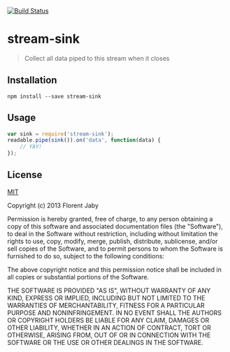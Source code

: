 [![Build Status](https://travis-ci.org/Floby/node-sink.png)](https://travis-ci.org/Floby/node-sink)

stream-sink
===========

> Collect all data piped to this stream when it closes

Installation
------------

    npm install --save stream-sink

Usage
-----

```javascript
var sink = require('stream-sink');
readable.pipe(sink()).on('data', function(data) {
    // YAY!
});
```

License
-------

[MIT](http://opensource.org/licenses/MIT)

Copyright (c) 2013 Florent Jaby

Permission is hereby granted, free of charge, to any person obtaining a copy of this software and associated documentation files (the "Software"), to deal in the Software without restriction, including without limitation the rights to use, copy, modify, merge, publish, distribute, sublicense, and/or sell copies of the Software, and to permit persons to whom the Software is furnished to do so, subject to the following conditions:

The above copyright notice and this permission notice shall be included in all copies or substantial portions of the Software.

THE SOFTWARE IS PROVIDED "AS IS", WITHOUT WARRANTY OF ANY KIND, EXPRESS OR IMPLIED, INCLUDING BUT NOT LIMITED TO THE WARRANTIES OF MERCHANTABILITY, FITNESS FOR A PARTICULAR PURPOSE AND NONINFRINGEMENT. IN NO EVENT SHALL THE AUTHORS OR COPYRIGHT HOLDERS BE LIABLE FOR ANY CLAIM, DAMAGES OR OTHER LIABILITY, WHETHER IN AN ACTION OF CONTRACT, TORT OR OTHERWISE, ARISING FROM, OUT OF OR IN CONNECTION WITH THE SOFTWARE OR THE USE OR OTHER DEALINGS IN THE SOFTWARE.

